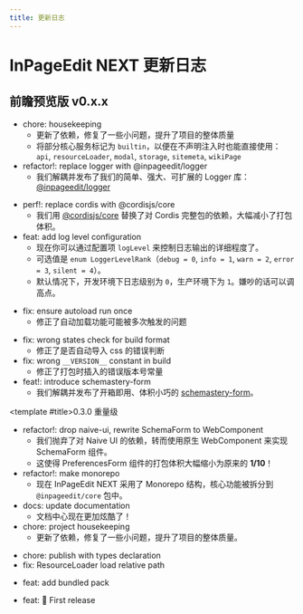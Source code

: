 ```yaml
---
title: 更新日志
---
```


# InPageEdit NEXT 更新日志

<script setup lang="ts">
import Timeline from '@/.vitepress/components/Timeline/Timeline.vue'
import TimelineItem from '@/.vitepress/components/Timeline/TimelineItem.vue'
import TimelinePeriod from '@/.vitepress/components/Timeline/TimelinePeriod.vue'
</script>

## 前瞻预览版 <Badge>v0.x.x</Badge>

<Timeline title-tag='h3'>

<!-- template for future use

<TimelineItem info='Coming Soon' time='' title='x.x.x'>

...

</TimelineItem>

-->

<TimelineItem time='2025-09-29T19:19:58.462Z' title='0.4.1'>

- chore: housekeeping
  - 更新了依赖，修复了一些小问题，提升了项目的整体质量
  - 将部分核心服务标记为 `builtin`，以便在不声明注入时也能直接使用：`api`, `resourceLoader`, `modal`, `storage`, `sitemeta`, `wikiPage`
- refactor!: replace logger with @inpageedit/logger
  - 我们解耦并发布了我们的简单、强大、可扩展的 Logger 库：[@inpageedit/logger](https://www.npmjs.com/package/@inpageedit/logger)

</TimelineItem>

<TimelineItem time='2025-09-29T15:00:56.913Z' title='0.4.0'>

- perf!: replace cordis with @cordisjs/core
  - 我们用 [@cordisjs/core](https://www.npmjs.com/package/@cordisjs/core) 替换了对 Cordis 完整包的依赖，大幅减小了打包体积。
- feat: add log level configuration
  - 现在你可以通过配置项 `logLevel` 来控制日志输出的详细程度了。
  - 可选值是 `enum LoggerLevelRank`（`debug = 0`, `info = 1`, `warn = 2`, `error = 3`, `silent = 4`）。
  - 默认情况下，开发环境下日志级别为 `0`，生产环境下为 `1`。嫌吵的话可以调高点。

</TimelineItem>

<TimelineItem time='2025-09-28T22:58:32.344Z' title='0.3.2'>

- fix: ensure autoload run once
  - 修正了自动加载功能可能被多次触发的问题

</TimelineItem>

<TimelineItem time='2025-09-28T22:27:55.339Z' title='0.3.1'>

- fix: wrong states check for build format
  - 修正了是否自动导入 css 的错误判断
- fix: wrong `__VERSION__` constant in build
  - 修正了打包时插入的错误版本号常量
- feat!: introduce schemastery-form
  - 我们解耦并发布了开箱即用、体积小巧的 [schemastery-form](https://www.npmjs.com/package/schemastery-form)。

</TimelineItem>

<TimelineItem time='2025-09-28T19:03:39.511Z' title-id='0.3.0'>

<template #title>0.3.0 <Badge type='rainbow'>重量级</Badge></template>

- refactor!: drop naive-ui, rewrite SchemaForm to WebComponent
  - 我们抛弃了对 Naive UI 的依赖，转而使用原生 WebComponent 来实现 SchemaForm 组件。
  - 这使得 PreferencesForm 组件的打包体积大幅缩小为原来的 **1/10**！
- refactor!: make monorepo
  - 现在 InPageEdit NEXT 采用了 Monorepo 结构，核心功能被拆分到 `@inpageedit/core` 包中。
- docs: update documentation
  - 文档中心现在更加炫酷了！
- chore: project housekeeping
  - 更新了依赖，修复了一些小问题，提升了项目的整体质量。

</TimelineItem>

<TimelineItem time='2025-09-27T04:42:04.339Z' title='0.2.0'>

- chore: publish with types declaration
- fix: ResourceLoader load relative path

</TimelineItem>

<TimelineItem time='2025-09-25T14:44:33.824Z' title='0.1.1'>

- feat: add bundled pack

</TimelineItem>

<TimelineItem time='2025-09-24T10:52:35.505Z' title='0.1.0'>

- feat: 🎉 First release

</TimelineItem>

</Timeline>
